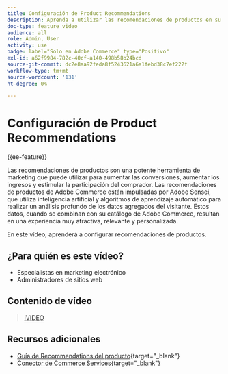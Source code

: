 ```yaml
---
title: Configuración de Product Recommendations
description: Aprenda a utilizar las recomendaciones de productos en su tienda de Adobe Commerce.
doc-type: feature video
audience: all
role: Admin, User
activity: use
badge: label="Solo en Adobe Commerce" type="Positivo"
exl-id: a62f9984-782c-40cf-a140-498b58b24bcd
source-git-commit: dc2e8aa92feda8f5243621a6a1febd38c7ef222f
workflow-type: tm+mt
source-wordcount: '131'
ht-degree: 0%

---
```


# Configuración de Product Recommendations

{{ee-feature}}

Las recomendaciones de productos son una potente herramienta de marketing que puede utilizar para aumentar las conversiones, aumentar los ingresos y estimular la participación del comprador. Las recomendaciones de productos de Adobe Commerce están impulsadas por Adobe Sensei, que utiliza inteligencia artificial y algoritmos de aprendizaje automático para realizar un análisis profundo de los datos agregados del visitante. Estos datos, cuando se combinan con su catálogo de Adobe Commerce, resultan en una experiencia muy atractiva, relevante y personalizada.

En este vídeo, aprenderá a configurar recomendaciones de productos.

## ¿Para quién es este vídeo?

- Especialistas en marketing electrónico
- Administradores de sitios web

## Contenido de vídeo

>[!VIDEO](https://video.tv.adobe.com/v/343991?quality=12&learn=on)

## Recursos adicionales

- [Guía de Recommendations del producto](https://experienceleague.adobe.com/docs/commerce-merchant-services/product-recommendations/overview.html){target="_blank"}
- [Conector de Commerce Services](https://experienceleague.adobe.com/docs/commerce-merchant-services/user-guides/integration-services/saas.html){target="_blank"}
